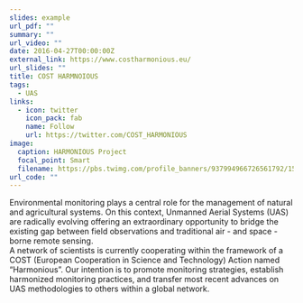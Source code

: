 ```yaml
---
slides: example
url_pdf: ""
summary: ""
url_video: ""
date: 2016-04-27T00:00:00Z
external_link: https://www.costharmonious.eu/
url_slides: ""
title: COST HARMNOIOUS
tags:
  - UAS
links:
  - icon: twitter
    icon_pack: fab
    name: Follow
    url: https://twitter.com/COST_HARMONIOUS
image:
  caption: HARMONIOUS Project
  focal_point: Smart
  filename: https://pbs.twimg.com/profile_banners/937994966726561792/1530128089/1500x500
url_code: ""
---
```

Environmental monitoring plays a central role for the management of natural and agricultural systems. On this context, Unmanned Aerial Systems (UAS) are radically evolving offering an extraordinary opportunity to bridge the existing gap between field observations and traditional air - and space - borne remote sensing.\
A network of scientists is currently cooperating within the framework of a COST (European Cooperation in Science and Technology) Action named “Harmonious”. Our intention is to promote monitoring strategies, establish harmonized monitoring practices, and transfer most recent advances on UAS methodologies to others within a global network.